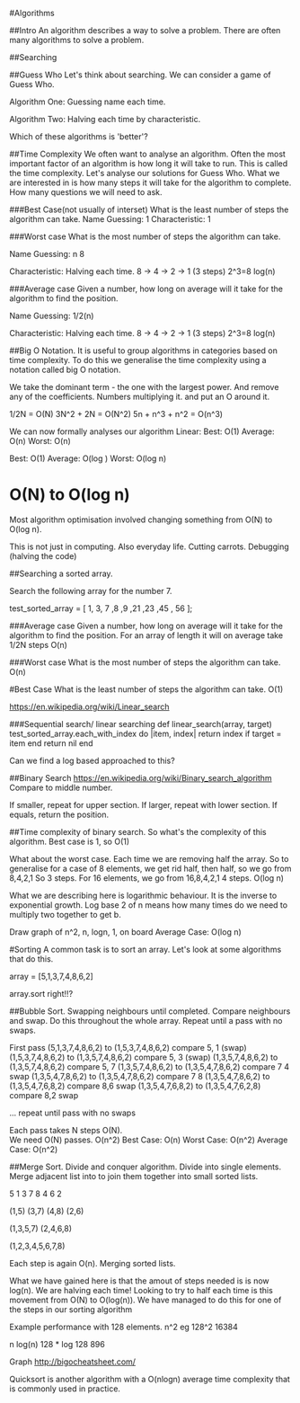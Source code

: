 #Algorithms

##Intro
An algorithm describes a way to solve a problem.  There are often many algorithms to solve a problem.  

##Searching

##Guess Who
Let's think about searching.  We can consider a game of Guess Who.

Algorithm One:
  Guessing name each time.

Algorithm Two:
  Halving each time by characteristic.

Which of these algorithms is 'better'?


##Time Complexity
We often want to analyse an algorithm. Often the most important factor of an algorithm is how long it will take to run. This is called the time complexity.  Let's analyse our solutions for Guess Who.  What we are interested in is how many steps it will take for the algorithm to complete.  How many questions we will need to ask.


###Best Case(not usually of interset)
What is the least number of steps the algorithm can take.
Name Guessing:
1
Characteristic:
1

###Worst case
What is the most number of steps the algorithm can take.

Name Guessing:
n 8

Characteristic:
Halving each time.  8 -> 4 -> 2 -> 1 (3 steps) 2^3=8 log(n)

###Average case
Given a number, how long on average will it take for the algorithm to find the position.

Name Guessing:
1/2(n)

Characteristic:
Halving each time.  8 -> 4 -> 2 -> 1 (3 steps) 2^3=8 log(n)


##Big O Notation.
It is useful to group algorithms in categories based on time complexity.  To do this we generalise the time complexity using a notation called big O notation.

We take the dominant term - the one with the largest power.  And remove any of the coefficients.  Numbers multiplying it.  and put an O around it.

1/2N = O(N)
3N^2 + 2N = O(N^2)
5n + n^3 + n^2 = O(n^3)

We can now formally analyses our algorithm
Linear:
Best: O(1)
Average: O(n)
Worst: O(n)

Best: O(1)
Average: O(log )
Worst: O(log n)


# O(N) to O(log n)
Most algorithm optimisation involved changing something from O(N) to O(log n).

This is not just in computing.  Also everyday life.  Cutting carrots. Debugging (halving the code)

##Searching a sorted array.

Search the following array for the number 7.

test_sorted_array = [ 1, 3, 7 ,8 ,9 ,21 ,23 ,45 , 56 ];

###Average case
Given a number, how long on average will it take for the algorithm to find the position.
For an array of length it will on average take 1/2N steps
O(n)

###Worst case
What is the most number of steps the algorithm can take.
O(n)

#Best Case
What is the least number of steps the algorithm can take.
O(1)

https://en.wikipedia.org/wiki/Linear_search

###Sequential search/ linear searching
def linear_search(array, target)
  test_sorted_array.each_with_index do |item, index|
    return index if target = item
  end
  return nil
end

Can we find a log based approached to this?

##Binary Search
https://en.wikipedia.org/wiki/Binary_search_algorithm
Compare to middle number.

If smaller, repeat for upper section.
If larger, repeat with lower section.
If equals, return the position.

##Time complexity of binary search.
So what's the complexity of this algorithm.
Best case is 1, so
O(1)

What about the worst case. Each time we are removing half the array.
So to generalise for a case of 8 elements,  we get rid half, then half, so we go from 8,4,2,1
So 3 steps.  For 16 elements,  we go from 16,8,4,2,1  4 steps.
O(log n)

What we are describing here is logarithmic behaviour.  It is the inverse to exponential growth.  Log base 2 of n means how many times do we need to multiply two together to get b.

Draw graph of n^2, n, logn, 1, on board
Average Case:
O(log n)


#Sorting
A common task is to sort an array. Let's look at some algorithms that do this.

array = [5,1,3,7,4,8,6,2]

array.sort right!!?

##Bubble Sort. Swapping neighbours until completed.
Compare neighbours and swap. Do this throughout the whole array.
Repeat until a pass with no swaps.


First pass
(5,1,3,7,4,8,6,2) to (1,5,3,7,4,8,6,2) compare 5, 1 (swap)
(1,5,3,7,4,8,6,2) to (1,3,5,7,4,8,6,2) compare 5, 3 (swap)
(1,3,5,7,4,8,6,2) to (1,3,5,7,4,8,6,2) compare 5, 7
(1,3,5,7,4,8,6,2) to (1,3,5,4,7,8,6,2) compare 7 4 swap
(1,3,5,4,7,8,6,2) to (1,3,5,4,7,8,6,2) compare 7 8
(1,3,5,4,7,8,6,2) to (1,3,5,4,7,6,8,2) compare 8,6 swap
(1,3,5,4,7,6,8,2) to (1,3,5,4,7,6,2,8)  compare 8,2 swap


... repeat until pass with no swaps


Each pass takes N steps O(N).  
We need O(N) passes.
O(n^2)
Best Case: O(n)
Worst Case: O(n^2)
Average Case: O(n^2)

##Merge Sort.
Divide and conquer algorithm.
Divide into single elements. Merge adjacent list into to join them together into small sorted lists.

5  1  3  7  8  4  6  2

(1,5) (3,7) (4,8) (2,6)

(1,3,5,7) (2,4,6,8)

(1,2,3,4,5,6,7,8)



Each step is again O(n). Merging sorted lists.

What we have gained here is that the amout of steps needed is is now log(n).  We are halving each time!
Looking to try to half each time is this movement from O(N) to O(log(n)).  We have managed to do this for one of the steps in our sorting algorithm

Example performance with 128 elements.
n^2
eg  128^2
16384

n log(n)
128 * log 128
896

Graph
http://bigocheatsheet.com/

Quicksort is another algorithm with a O(nlogn) average time complexity that is commonly used in practice.
